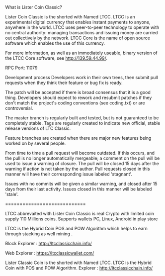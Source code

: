 What is Lister Coin Classic?

Lister Coin Classic is the shorted with Named LTCC. LTCC is an experimental digital currency that enables instant payments to anyone, anywhere in the world. LTCC uses peer-to-peer technology to operate with no central authority: managing transactions and issuing money are carried out collectively by the network. LTCC Core is the name of open source software which enables the use of this currency.

For more information, as well as an immediately useable, binary version of the LTCC Core software, see http://139.59.44.99/.

RPC Port: 11079

Development process
Developers work in their own trees, then submit pull requests when they think their feature or bug fix is ready.

The patch will be accepted if there is broad consensus that it is a good thing. Developers should expect to rework and resubmit patches if they don't match the project's coding conventions (see coding.txt) or are controversial.

The master branch is regularly built and tested, but is not guaranteed to be completely stable. Tags are regularly created to indicate new official, stable release versions of LTC Classic.

Feature branches are created when there are major new features being worked on by several people.

From time to time a pull request will become outdated. If this occurs, and the pull is no longer automatically mergeable; a comment on the pull will be used to issue a warning of closure. The pull will be closed 15 days after the warning if action is not taken by the author. Pull requests closed in this manner will have their corresponding issue labeled 'stagnant'.

Issues with no commits will be given a similar warning, and closed after 15 days from their last activity. Issues closed in this manner will be labeled 'stale'.

============================

LTCC abbrevaited with Lister Coin Classic is real Crypto with limited coin supply 110 Millions coins. Supports wallets PC, Linux, Android in play store

LTCC is the Hybrid Coin POS and POW Algorithm which helps to earn through stacking as well mining .

Block Explorer : http://ltcclassicchain.info/

Web Explorer : https://ltcclassicwallet.com/






Lister Classic Coin is the shorted with Named LTCC. LTCC is the Hybrid Coin with POS and POW Algorithm. Explorer : http://ltcclassicchain.info/

